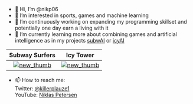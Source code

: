 - 👋 Hi, I’m @nikp06
- 👀 I’m interested in sports, games and machine learning
- 💞️ I’m continuously working on expanding my programming skillset and potentially one day earn a living with it
- 🌱 I’m currently learning more about combining games and artificial intelligence as in my projects [subwAI](https://youtu.be/ZVSmPikcIP4) or [icyAI](https://youtu.be/W6qyRbmr_aA)

Subway Surfers            |  Icy Tower
:-------------------------:|:-------------------------:
[![new_thumb](https://user-images.githubusercontent.com/64498892/139440607-6bb7b64e-b7c4-49b9-b54e-9433addf0688.png)](https://youtu.be/ZVSmPikcIP4)  |  [![new_thumb](https://user-images.githubusercontent.com/64498892/139440668-e49244c3-7c1b-447e-a10d-c2252828b004.png)](https://youtu.be/W6qyRbmr_aA)
- 📫 How to reach me:<br />
Twitter: [@killerplauze1](https://twitter.com/killerplauze1)<br />
YouTube: [Niklas Petersen](https://www.youtube.com/channel/UCV3IJuY11hfmjDomu6rEWTg)

<!---
nikp06/nikp06 is a ✨ special ✨ repository because its `README.md` (this file) appears on your GitHub profile.
You can click the Preview link to take a look at your changes.
--->


